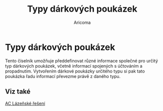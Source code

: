 ﻿---
    title: "Typy dárkových poukázek"
    author: Aricoma
    ms.date: 04/30/2018
    ms.topic: article
    ms.prod: dynamics-nav-2017
    ms.contentlocale: cs-cz
    ms.lasthandoff: 04/30/2018
---

# Typy dárkových poukázek

Tento číselník umožňuje předdefinovat různé informace společné pro určitý typ dárkových poukázek, včetně informací spojených s účtováním a propadnutím.
Vytvořením dárkové poukázky určitého typu si pak tato poukázka řadu informací převezme právě z daného typu.  



## <a name="see-also"></a>Viz také
[AC Lázeňské řešení](ac-spa-solution.md)